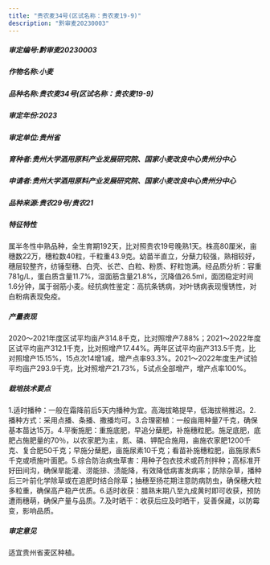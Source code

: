 ```yaml
---
title: "贵农麦34号(区试名称：贵农麦19-9)"
description: "黔审麦20230003"
---
```

##### 审定编号:黔审麦20230003

##### 作物名称:小麦

##### 品种名称:贵农麦34号(区试名称：贵农麦19-9)

##### 审定年份:2023

##### 审定单位:贵州省

##### 育种者:贵州大学酒用原料产业发展研究院、国家小麦改良中心贵州分中心

##### 申请者:贵州大学酒用原料产业发展研究院、国家小麦改良中心贵州分中心

##### 品种来源:贵农29号/贵农21

##### 特征特性
属半冬性中熟品种，全生育期192天，比对照贵农19号晚熟1天。株高80厘米，亩穗数22万，穗粒数40粒，千粒重43.9克。幼苗半直立，分蘖力较强，熟相较好，穗层较整齐，纺锤型穗、白壳、长芒、白粒、粉质、籽粒饱满。经品质分析：容重781g/L，蛋白质含量11.7%，湿面筋含量21.8%，沉降值26.5ml，面团稳定时间1.6分钟，属于弱筋小麦。经抗病性鉴定：高抗条锈病，对叶锈病表现慢锈性，对白粉病表现免疫。

##### 产量表现
2020～2021年度区试平均亩产314.8千克，比对照增产7.88%；2021～2022年度区试平均亩产312.1千克，比对照增产17.44%。两年区试平均亩产313.5千克，比对照增产15.15%，15点次14增1减，增产点率93.3%。2021～2022年度生产试验平均亩产293.9千克，比对照增产21.73%，5试点全部增产，增产点率100%。

##### 栽培技术要点
1.适时播种：一般在霜降前后5天内播种为宜。高海拔略提早，低海拔稍推迟。2.播种方式：采用点播、条播、撒播均可。3.合理密植：一般亩用种量7千克，确保基本苗达15万。4.平衡施肥：重施底肥，早追分蘖肥，补施穗粒肥。施足底肥，底肥占施肥量的70％，以农家肥为主，氮、磷、钾配合施用，亩施农家肥1200千克、复合肥50千克；早施分蘖肥，亩施尿素10千克；看苗补施穗粒肥，亩施尿素5千克或喷施叶面肥。5.综合防治病虫草害：用种子包衣技术或药剂拌种；高标准开好田间沟，确保旱能灌、涝能排、渍能降，有效降低病害发病率；防除杂草，播种后三叶前化学除草或在追肥时结合除草；抽穗至扬花期注意防病防虫，确保穗大粒多粒重，确保高产稳产优质。6.适时收获：腊熟末期八至九成黄时即可收获，预防遭雨穗萌，确保产量与品质。7.及时晒干：收获后应及时晒干，妥善保藏，以防霉变，影响品质。

##### 审定意见
适宜贵州省麦区种植。
